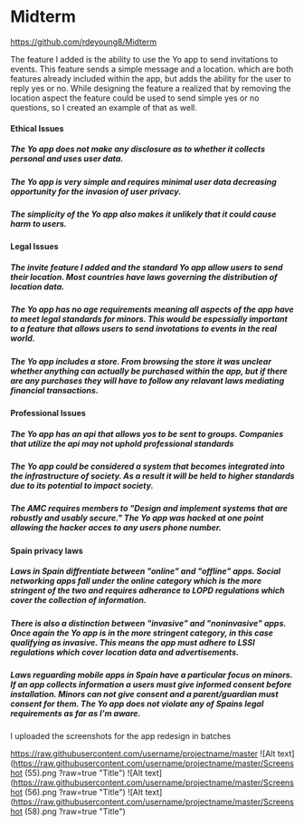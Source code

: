 # Midterm

https://github.com/rdeyoung8/Midterm

The feature I added is the ability to use the Yo app to send invitations to events. This feature sends a simple message and a location. which are both features already included within the app, but adds the ability for the user to reply yes or no. While designing the feature a realized that by removing the location aspect the feature could be used to send simple yes or no questions, so I created an example of that as well.

#### Ethical Issues
##### The Yo app does not make any disclosure as to whether it collects personal and uses user data.
##### The Yo app is very simple and requires minimal user data decreasing opportunity for the invasion of user privacy.
##### The simplicity of the Yo app also makes it unlikely that it could cause harm to users.

#### Legal Issues
##### The invite feature I added and the standard Yo app allow users to send their location. Most countries have laws governing the distribution of location data.
##### The Yo app has no age requirements meaning all aspects of the app have to meet legal standards for minors. This would be espessially important to a feature that allows users to send invotations to events in the real world.
##### The Yo app includes a store. From browsing the store it was unclear whether anything can actually be purchased within the app, but if there are any purchases they will have to follow any relavant laws mediating financial transactions.

#### Professional Issues
##### The Yo app has an api that allows yos to be sent to groups. Companies that utilize the api may not uphold professional standards
##### The Yo app could be considered a system that becomes integrated into the infrastructure of society. As a result it will be held to higher standards due to its potential to impact society.
##### The AMC requires members to "Design and implement systems that are robustly and usably secure." The Yo app was hacked at one point allowing the hacker acces to any users phone number.

#### Spain privacy laws
##### Laws in Spain diffrentiate between "online" and "offline" apps. Social networking apps fall under the online category which is the more stringent of the two and requires adherance to LOPD regulations which cover the collection of information.
##### There is also a distinction between "invasive" and "noninvasive" apps. Once again the Yo app is in the more stringent category, in this case qualifying as invasive. This means the app must adhere to LSSI regulations which cover location  data and advertisements.
##### Laws reguarding mobile apps in Spain have a particular focus on minors. If an app collects information a users must give informed consent before installation. Minors can not give consent and a parent/guardian must consent for them. The Yo app does not violate any of Spains legal requirements as far as I'm aware.

I uploaded the screenshots for the app redesign in batches

https://raw.githubusercontent.com/username/projectname/master
![Alt text](https://raw.githubusercontent.com/username/projectname/master/Screenshot (55).png ?raw=true "Title")
![Alt text](https://raw.githubusercontent.com/username/projectname/master/Screenshot (56).png ?raw=true "Title")
![Alt text](https://raw.githubusercontent.com/username/projectname/master/Screenshot (58).png ?raw=true "Title")
